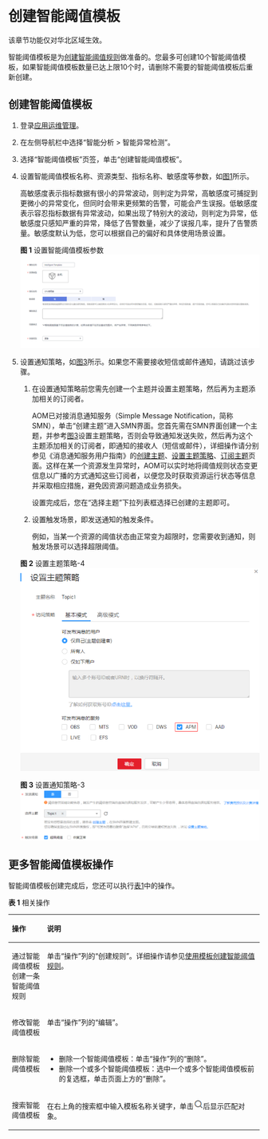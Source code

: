 # 创建智能阈值模板<a name="ZH-CN_TOPIC_0127185813"></a>

该章节功能仅对华北区域生效。

智能阈值模板是为[创建智能阈值规则](创建智能阈值规则.md)做准备的。您最多可创建10个智能阈值模板，如果智能阈值模板数量已达上限10个时，请删除不需要的智能阈值模板后重新创建。

## 创建智能阈值模板<a name="section937318391514"></a>

1.  登录[应用运维管理](https://console.huaweicloud.com/aom/#/aom/ams/summary)。
2.  在左侧导航栏中选择“智能分析 \> 智能异常检测”。
3.  选择“智能阈值模板”页签，单击“创建智能阈值模板”。
4.  设置智能阈值模板名称、资源类型、指标名称、敏感度等参数，如[图1](#fig1310228191218)所示。

    高敏感度表示指标数据有很小的异常波动，则判定为异常，高敏感度可捕捉到更微小的异常变化，但同时会带来更频繁的告警，可能会产生误报。低敏感度表示容忍指标数据有异常波动，如果出现了特别大的波动，则判定为异常，低敏感度只感知严重的异常，降低了告警数量，减少了误报几率，提升了告警质量。敏感度默认为低，您可以根据自己的偏好和具体使用场景设置。

    **图 1**  设置智能阈值模板参数<a name="fig1310228191218"></a>  
    ![](figures/设置智能阈值模板参数.png "设置智能阈值模板参数")

5.  设置通知策略，如[图3](#fig257115293402)所示。如果您不需要接收短信或邮件通知，请跳过该步骤。

    1.  在设置通知策略前您需先创建一个主题并设置主题策略，然后再为主题添加相关的订阅者。

        AOM已对接消息通知服务（Simple Message Notification，简称SMN），单击“创建主题”进入SMN界面。您首先需在SMN界面创建一个主题，并参考[图3](#fig257115293402)设置主题策略，否则会导致通知发送失败，然后再为这个主题添加相关的订阅者，即通知的接收人（短信或邮件），详细操作请分别参见《消息通知服务用户指南》的[创建主题](https://support.huaweicloud.com/usermanual-smn/zh-cn_topic_0043961401.html)、[设置主题策略](https://support.huaweicloud.com/usermanual-smn/zh-cn_topic_0043394891.html)、[订阅主题](https://support.huaweicloud.com/usermanual-smn/zh-cn_topic_0043961402.html)页面。这样在某一个资源发生异常时，AOM可以实时地将阈值规则状态变更信息以广播的方式通知这些订阅者，以便您及时获取资源运行状态等信息并采取相应措施，避免因资源问题造成业务损失。

        设置完成后，您在“选择主题”下拉列表框选择已创建的主题即可。

    2.  设置触发场景，即发送通知的触发条件。

        例如，当某一个资源的阈值状态由正常变为超限时，您需要收到通知，则触发场景可以选择超限阈值。


    **图 2**  设置主题策略-4<a name="fig1496810115426"></a>  
    ![](figures/设置主题策略-4.png "设置主题策略-4")

    **图 3**  设置通知策略-3<a name="fig257115293402"></a>  
    ![](figures/设置通知策略-3.png "设置通知策略-3")


## 更多智能阈值模板操作<a name="section139631719145920"></a>

智能阈值模板创建完成后，您还可以执行[表1](#table15831736105910)中的操作。

**表 1**  相关操作

<a name="table15831736105910"></a>
<table><thead align="left"><tr id="row14583153620596"><th class="cellrowborder" valign="top" width="14.000000000000002%" id="mcps1.2.3.1.1"><p id="p10583203610596"><a name="p10583203610596"></a><a name="p10583203610596"></a>操作</p>
</th>
<th class="cellrowborder" valign="top" width="86%" id="mcps1.2.3.1.2"><p id="p35838364598"><a name="p35838364598"></a><a name="p35838364598"></a>说明</p>
</th>
</tr>
</thead>
<tbody><tr id="row6101517649"><td class="cellrowborder" valign="top" width="14.000000000000002%" headers="mcps1.2.3.1.1 "><p id="p53881557404"><a name="p53881557404"></a><a name="p53881557404"></a>通过智能阈值模板创建一条智能阈值规则</p>
</td>
<td class="cellrowborder" valign="top" width="86%" headers="mcps1.2.3.1.2 "><p id="p1739253013186"><a name="p1739253013186"></a><a name="p1739253013186"></a>单击“操作”列的“创建规则”。详细操作请参见<a href="创建智能阈值规则.md#section775917213398">使用模板创建智能阈值规则</a>。</p>
</td>
</tr>
<tr id="row59859311645"><td class="cellrowborder" valign="top" width="14.000000000000002%" headers="mcps1.2.3.1.1 "><p id="p3583036195916"><a name="p3583036195916"></a><a name="p3583036195916"></a>修改智能阈值模板</p>
</td>
<td class="cellrowborder" valign="top" width="86%" headers="mcps1.2.3.1.2 "><p id="p1157519209263"><a name="p1157519209263"></a><a name="p1157519209263"></a>单击“操作”列的“编辑”。</p>
</td>
</tr>
<tr id="row155831436125915"><td class="cellrowborder" valign="top" width="14.000000000000002%" headers="mcps1.2.3.1.1 "><p id="p205831436115916"><a name="p205831436115916"></a><a name="p205831436115916"></a>删除智能阈值模板</p>
</td>
<td class="cellrowborder" valign="top" width="86%" headers="mcps1.2.3.1.2 "><a name="ul98211552932"></a><a name="ul98211552932"></a><ul id="ul98211552932"><li>删除一个智能阈值模板：单击“操作”列的“删除”。</li><li>删除一个或多个智能阈值模板：选中一个或多个智能阈值模板前的复选框，单击页面上方的“删除”。</li></ul>
</td>
</tr>
<tr id="row1058316369591"><td class="cellrowborder" valign="top" width="14.000000000000002%" headers="mcps1.2.3.1.1 "><p id="p1358333615919"><a name="p1358333615919"></a><a name="p1358333615919"></a>搜索智能阈值模板</p>
</td>
<td class="cellrowborder" valign="top" width="86%" headers="mcps1.2.3.1.2 "><p id="p18575132052613"><a name="p18575132052613"></a><a name="p18575132052613"></a>在右上角的搜索框中输入模板名称关键字，单击<a name="image517371916428"></a><a name="image517371916428"></a><span><img id="image517371916428" src="figures/zh-cn_image_0127185921.png"></span>后显示匹配对象。</p>
</td>
</tr>
</tbody>
</table>

